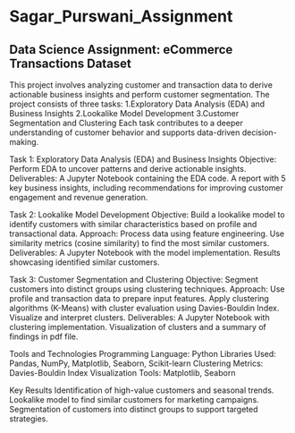# Sagar_Purswani_Assignment
## Data Science Assignment: eCommerce Transactions Dataset
This project involves analyzing customer and transaction data to derive actionable business insights and perform customer segmentation. 
The project consists of three tasks:
1.Exploratory Data Analysis (EDA) and Business Insights
2.Lookalike Model Development
3.Customer Segmentation and Clustering
Each task contributes to a deeper understanding of customer behavior and supports data-driven decision-making.

Task 1: Exploratory Data Analysis (EDA) and Business Insights
Objective: Perform EDA to uncover patterns and derive actionable insights.
Deliverables:
A Jupyter Notebook containing the EDA code.
A report with 5 key business insights, including recommendations for improving customer engagement and revenue generation.

Task 2: Lookalike Model Development
Objective: Build a lookalike model to identify customers with similar characteristics based on profile and transactional data.
Approach:
Process data using feature engineering.
Use similarity metrics (cosine similarity) to find the most similar customers.
Deliverables:
A Jupyter Notebook with the model implementation.
Results showcasing identified similar customers.

Task 3: Customer Segmentation and Clustering
Objective: Segment customers into distinct groups using clustering techniques.
Approach:
Use profile and transaction data to prepare input features.
Apply clustering algorithms (K-Means) with cluster evaluation using Davies-Bouldin Index.
Visualize and interpret clusters.
Deliverables:
A Jupyter Notebook with clustering implementation.
Visualization of clusters and a summary of findings in pdf file.

Tools and Technologies
Programming Language: Python
Libraries Used: Pandas, NumPy, Matplotlib, Seaborn, Scikit-learn
Clustering Metrics: Davies-Bouldin Index
Visualization Tools: Matplotlib, Seaborn

Key Results
Identification of high-value customers and seasonal trends.
Lookalike model to find similar customers for marketing campaigns.
Segmentation of customers into distinct groups to support targeted strategies.
